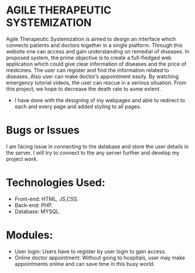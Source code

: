 # AGILE THERAPEUTIC SYSTEMIZATION
  Agile Therapeutic Systemization is aimed to design an interface which connects patients and doctors together in a single platform. Through this website one can access and gain understanding on remedial of diseases. In proposed system, the prime objective is to create a full-fledged web application which could give clear information of diseases and the price of medicines. The user can register and find the information related to diseases. Also user can make doctor’s appointment easily. By watching emergency tutorial videos, the user can rescue in a serious situation. From this project, we hope to decrease the death rate to some extent.
   * I have done with the designing of my webpages and able to redirect to each and every page and added styling to all pages.
# Bugs or Issues
  I am facing issue in connecting to the database and store the user details in the server. I will try to connect to the any server further and develop my project work.
  
 # Technologies Used:
* Front-end: HTML, JS,CSS.
*  Back-end: PHP. 
* Database:  MYSQL.
# Modules:
* User login:
  Users have to register by user login to gain access. 
* Online doctor appointment:
  Without going to hospitals, user may make appointments online and can save time in this busy world.
  
  
